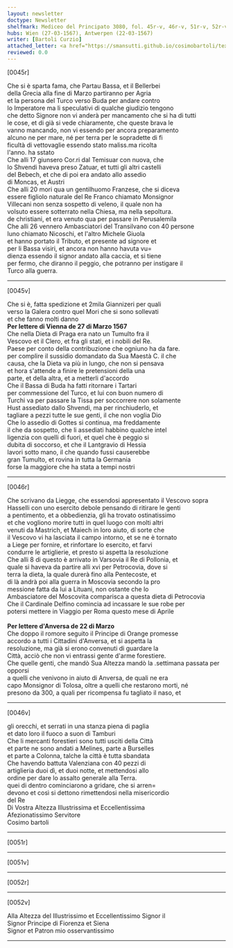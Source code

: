 ```yaml
---
layout: newsletter
doctype: Newsletter
shelfmark: Mediceo del Principato 3080, fol. 45r-v, 46r-v, 51r-v, 52r-v
hubs: Wien (27-03-1567), Antwerpen (22-03-1567)
writer: [Bartoli Curzio]
attached_letter: <a href="https://smansutti.github.io/cosimobartoli/texts/TBD/">TBD</a>
reviewed: 0.0
---
```


[0045r]  
  
  
Che si è sparta fama, che Partau Bassa, et il Bellerbei  
della Grecia alla fine di Marzo partiranno per Agria  
et la persona del Turco verso Buda per andare contro  
lo Imperatore ma li speculativi di qualche giudizio tengono  
che detto Signore non vi anderà per mancamento che si ha di tutti  
le cose, et di già si vede chiaramente, che queste brava le  
vanno mancando, non vi essendo per ancora preparamento  
alcuno ne per mare, né per terra per le sopradette di fi  
ficultà di vettovaglie essendo stato maliss.ma ricolta  
l'anno. ha sstato  
Che alli 17 giunsero Cor.ri dal Temisuar con nuova, che  
lo Shvendi haveva preso Zatuar, et tutti gli altri castelli  
del Bebech, et che di poi era andato allo assedio  
di Moncas, et Austri  
Che alli 20 mori qua un gentilhuomo Franzese, che si diceva  
essere figliolo naturale del Re Franco chiamato Monsignor  
Villecani non senza sospetto di veleno, il quale non ha  
volsuto essere sotterrato nella Chiesa, ma nella sepoltura.  
de christiani, et era venuto qua per passare in Perusalemila  
Che alli 26 vennero Ambasciatori del Transilvano con 40 persone  
luno chiamato Nicoschi, et l'altro Michele Giuola  
et hanno portato il Tributo, et presente ad signore et  
per li Bassa visiri, et ancora non hanno havuta vu=  
dienza essendo il signor andato alla caccia, et si tiene  
per fermo, che diranno il peggio, che potranno per instigare il  
Turco alla guerra.  
  
---  

[0045v]  
  
  
Che si è, fatta spedizione et 2mila Giannizeri per quali  
verso la Galera contro quel Mori che si sono sollevati  
et che fanno molti danno  
<strong>Per lettere di Vienna de 27 di Marzo 1567</strong>  
Che nella Dieta di Praga era nato un Tumulto fra il  
Vescovo et il Clero, et fra gli stati, et i nobili del Re.  
Paese per conto della contribuzione che ogniuno ha da fare.  
per complire il sussidio domandato da Sua Maestà C. il che  
causa, che la Dieta va più in lungo, che non si pensava  
et hora s'attende a finire le pretensioni della una  
parte, et della altra, et a metterli d'accordo  
Che il Bassa di Buda ha fatti ritornare i Tartari  
per commessione del Turco, et lui con buon numero di  
Turchi va per passare la Tissa per soccorrere non solamente  
Hust assediato dallo Shvendi, ma per rinchiuderlo, et  
tagliare a pezzi tutte le sue genti, il che non voglia Dio  
Che lo assedio di Gottes si continua, ma freddamente  
il che da sospetto, che li assediati habbino qualche intel  
ligenzia con quelli di fuori, et quel che è peggio si  
dubita di soccorso, et che il Lantgravio di Hessia  
lavori sotto mano, il che quando fussi causerebbe  
gran Tumulto, et rovina in tutta la Germania  
forse la maggiore che ha stata a tempi nostri  
  
---  

[0046r]  
  
  
Che scrivano da Liegge, che essendosi appresentato il Vescovo sopra  
Hasselli con uno esercito debole pensando di ritirare le genti  
a pentimento, et a obbedienzia, gli ha trovato ostinatissimo  
et che vogliono morire tutti in quel luogo con molti altri  
venuti da Mastrich, et Maiech in loro aiuto, di sorte che  
il Vescovo vi ha lasciata il campo intorno, et se ne è tornato  
a Liege per fornire, et rinfortare lo esercito, et farvi  
condurre le artiglierie, et presto si aspetta la resoluzione  
Che alli 8 di questo è arrivato in Varsovia il Re di Pollonia, et  
quale si haveva da partire alli xvi per Petrocovia, dove si  
terra la dieta, la quale durerà fino alla Pentecoste, et  
di là andrà poi alla guerra in Moscovia secondo la pro  
messione fatta da lui a Lituani, non ostante che lo  
Ambasciatore del Moscovita comparisca a questa dieta di Petrocovia  
Che il Cardinale Delfino comincia ad incassare le sue robe per  
potersi mettere in Viaggio per Roma questo mese di Aprile  
<br/><strong>Per lettere d'Anversa de 22 di Marzo</strong>  
Che doppo il romore seguito il Principe di Orange promesse  
accordo a tutti i Cittadini d'Anversa, et si aspetta la  
resoluzione, ma già si erono convenuti di guardare la  
Città, acciò che non vi entrassi gente d'arme forestiere.  
Che quelle genti, che mandò Sua Altezza mandò la .settimana passata per opporsi  
a quelli che venivono in aiuto di Anversa, de quali ne era  
capo Monsignor di Tolosa, oltre a quelli che restarono morti, né  
presono da 300, a quali per ricompensa fu tagliato il naso, et  
  
---  

[0046v]  
  
  
gli orecchi, et serrati in una stanza piena di paglia  
et dato loro il fuoco a suon di Tamburi  
Che li mercanti forestieri sono tutti usciti della Città  
et parte ne sono andati a Melines, parte a Burselles  
et parte a Colonna, talche la città è tutta sbandata  
Che havendo battuta Valenziana con 40 pezzi di  
artiglieria duoi dì, et duoi notte, et mettendosi allo  
ordine per dare lo assalto generale alla Terra.  
quei di dentro cominciarono a gridare, che si arren=  
devono et così si dettono rimettendosi nella misericordio  
del Re  
Di Vostra Altezza Illustrissima et Eccellentissima  
Afezionatissimo Servitore  
Cosimo bartoli  
  
---  

[0051r]  
  
  
  
---  

[0051v]  
  
  
  
---  

[0052r]  
  
  
  
---  

[0052v]  
  
  
Alla Altezza del Illustrissimo et Eccellentissimo Signor il  
Signor Principe di Fiorenza et Siena  
Signor et Patron mio osservantissimo  
  
---  

